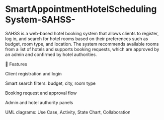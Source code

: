 # SmartAppointmentHotelSchedulingSystem-SAHSS-
SAHSS is a web-based hotel booking system that allows clients to register, log in, and search for hotel rooms based on their preferences such as budget, room type, and location. The system recommends available rooms from a list of hotels and supports booking requests, which are approved by an admin and confirmed by hotel authorities.

🔑 Features

Client registration and login

Smart search filters: budget, city, room type

Booking request and approval flow

Admin and hotel authority panels

UML diagrams: Use Case, Activity, State Chart, Collaboration
